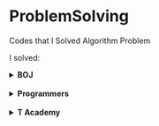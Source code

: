 # ProblemSolving
Codes that I Solved Algorithm Problem

I solved:   

<details>
    <summary><b>BOJ</b></summary>
    <div markdown="1">

- 1008
- 1085
- 1152
- 1157
- 1259
- 1330
- 1546   
- 2231
- 2292
- 2438
- 2439
- 2475
- 2562
- 2577
- 2675
- 2739
- 2741
- 2742
- 2753
- 2775
- 2798
- 2839
- 2869
- 2884
- 2903
- 2920
- 3052
- 4153
- 8958
- 9498
- 10809
- 10818
- 10871
- 10950
- 10951
- 10952
- 11720
- 15829

  </div>
</details>

<br/>

<details>
    <summary><b>Programmers</b></summary>
    <div markdown="1">
    
- 고득점Kit
  - Hash_PhoneBookContext
  - Hash_UnfinishedRunner
  - Queue_FunctionDevelopment
  - Queue_Printer
- 위클리챌린지
  - 부족한 금액 계산하기
- 코딩테스트입문
  - 분수의 덧셈
  - 최빈 값 구하기
  - 피자 나눠 먹기(1)
  
  </div>
</details>

<br/>

<details>
    <summary><b>T Academy</b></summary>
    <div markdown="1">

- HeapSort
- InsertionSort
- MergeSort
- SelectionSort

    </div>
</details>